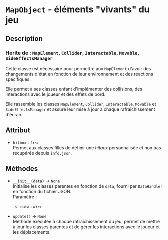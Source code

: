 # `MapObject` - éléments "vivants" du jeu

## Description
### Hérite de : `MapElement`, `Collider`, `Interactable`, `Movable`, `SideEffectsManager`

Cette classe est nécessaire pour permettre aux `MapElement` d'avoir des changements 
d'état en fonction de leur environnement et des réactions spécifiques. 

Elle permet à ses classes enfant d'implémenter des collisions, des interactions avec le joueur 
et des effets de bord.

Elle rassemble les classes `MapElement`, `Collider`, `Interactable`, `Movable` et `SideEffectsManager`
et assure leur mise à jour à chaque rafraîchissement d'écran.

## Attribut
- `hitbox` : *`list`* \
  Permet aux classes filles de définir une *hitbox* personnalisée et non pas récupérée depuis `info.json`.

## Méthodes
- `__init__(data)` &rarr; `None` \
  Initialise les classes parentes en fonction de `data`, fourni par `DataHandler` en fonction du fichier JSON. \
  Paramètre :
  * `data` : *`dict`*

- `update()` &rarr; `None` \
  Méthode exécutée à chaque rafraîchissement du jeu, permet de mettre à jour les classes parentes
  et de gérer les interactions avec le joueur et les déplacements.
